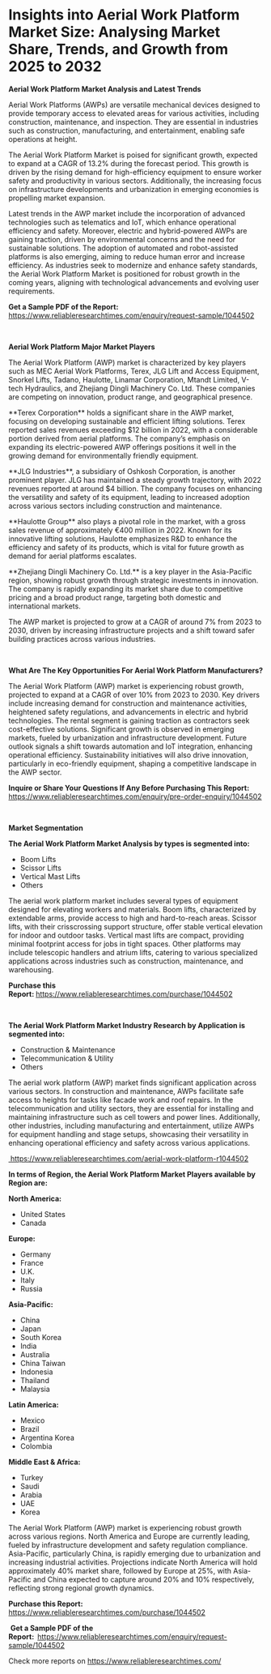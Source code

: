 <p><h1>Insights into Aerial Work Platform Market Size: Analysing Market Share, Trends, and Growth from 2025 to 2032</h1></p><p><strong>Aerial Work Platform Market Analysis and Latest Trends</strong></p>
<p><p>Aerial Work Platforms (AWPs) are versatile mechanical devices designed to provide temporary access to elevated areas for various activities, including construction, maintenance, and inspection. They are essential in industries such as construction, manufacturing, and entertainment, enabling safe operations at height.</p><p>The Aerial Work Platform Market is poised for significant growth, expected to expand at a CAGR of 13.2% during the forecast period. This growth is driven by the rising demand for high-efficiency equipment to ensure worker safety and productivity in various sectors. Additionally, the increasing focus on infrastructure developments and urbanization in emerging economies is propelling market expansion.</p><p>Latest trends in the AWP market include the incorporation of advanced technologies such as telematics and IoT, which enhance operational efficiency and safety. Moreover, electric and hybrid-powered AWPs are gaining traction, driven by environmental concerns and the need for sustainable solutions. The adoption of automated and robot-assisted platforms is also emerging, aiming to reduce human error and increase efficiency. As industries seek to modernize and enhance safety standards, the Aerial Work Platform Market is positioned for robust growth in the coming years, aligning with technological advancements and evolving user requirements.</p></p>
<p><strong>Get a Sample PDF of the Report:&nbsp;</strong> <a href="https://www.reliableresearchtimes.com/enquiry/request-sample/1044502?utm_campaign=3313&utm_medium=2&utm_source=Github&utm_content=ia&utm_term=09042025&utm_id=aerial-work-platform">https://www.reliableresearchtimes.com/enquiry/request-sample/1044502</a></p>
<p>&nbsp;</p>
<p><strong>Aerial Work Platform Major Market Players</strong></p>
<p><p>The Aerial Work Platform (AWP) market is characterized by key players such as MEC Aerial Work Platforms, Terex, JLG Lift and Access Equipment, Snorkel Lifts, Tadano, Haulotte, Linamar Corporation, Mtandt Limited, V-tech Hydraulics, and Zhejiang Dingli Machinery Co. Ltd. These companies are competing on innovation, product range, and geographical presence.</p><p>**Terex Corporation** holds a significant share in the AWP market, focusing on developing sustainable and efficient lifting solutions. Terex reported sales revenues exceeding $12 billion in 2022, with a considerable portion derived from aerial platforms. The company’s emphasis on expanding its electric-powered AWP offerings positions it well in the growing demand for environmentally friendly equipment.</p><p>**JLG Industries**, a subsidiary of Oshkosh Corporation, is another prominent player. JLG has maintained a steady growth trajectory, with 2022 revenues reported at around $4 billion. The company focuses on enhancing the versatility and safety of its equipment, leading to increased adoption across various sectors including construction and maintenance.</p><p>**Haulotte Group** also plays a pivotal role in the market, with a gross sales revenue of approximately €400 million in 2022. Known for its innovative lifting solutions, Haulotte emphasizes R&D to enhance the efficiency and safety of its products, which is vital for future growth as demand for aerial platforms escalates.</p><p>**Zhejiang Dingli Machinery Co. Ltd.** is a key player in the Asia-Pacific region, showing robust growth through strategic investments in innovation. The company is rapidly expanding its market share due to competitive pricing and a broad product range, targeting both domestic and international markets.</p><p>The AWP market is projected to grow at a CAGR of around 7% from 2023 to 2030, driven by increasing infrastructure projects and a shift toward safer building practices across various industries.</p></p>
<p>&nbsp;</p>
<p><strong>What Are The Key Opportunities For Aerial Work Platform Manufacturers?</strong></p>
<p><p>The Aerial Work Platform (AWP) market is experiencing robust growth, projected to expand at a CAGR of over 10% from 2023 to 2030. Key drivers include increasing demand for construction and maintenance activities, heightened safety regulations, and advancements in electric and hybrid technologies. The rental segment is gaining traction as contractors seek cost-effective solutions. Significant growth is observed in emerging markets, fueled by urbanization and infrastructure development. Future outlook signals a shift towards automation and IoT integration, enhancing operational efficiency. Sustainability initiatives will also drive innovation, particularly in eco-friendly equipment, shaping a competitive landscape in the AWP sector.</p></p>
<p><strong>Inquire or Share Your Questions If Any Before Purchasing This Report:</strong> <a href="https://www.reliableresearchtimes.com/enquiry/pre-order-enquiry/1044502?utm_campaign=3313&utm_medium=2&utm_source=Github&utm_content=ia&utm_term=09042025&utm_id=aerial-work-platform">https://www.reliableresearchtimes.com/enquiry/pre-order-enquiry/1044502</a></p>
<p>&nbsp;</p>
<p><strong>Market Segmentation</strong></p>
<p><strong>The Aerial Work Platform Market Analysis by types is segmented into:</strong></p>
<p><ul><li>Boom Lifts</li><li>Scissor Lifts</li><li>Vertical Mast Lifts</li><li>Others</li></ul></p>
<p><p>The aerial work platform market includes several types of equipment designed for elevating workers and materials. Boom lifts, characterized by extendable arms, provide access to high and hard-to-reach areas. Scissor lifts, with their crisscrossing support structure, offer stable vertical elevation for indoor and outdoor tasks. Vertical mast lifts are compact, providing minimal footprint access for jobs in tight spaces. Other platforms may include telescopic handlers and atrium lifts, catering to various specialized applications across industries such as construction, maintenance, and warehousing.</p></p>
<p><strong>Purchase this Report:&nbsp;</strong><a href="https://www.reliableresearchtimes.com/purchase/1044502?utm_campaign=3313&utm_medium=2&utm_source=Github&utm_content=ia&utm_term=09042025&utm_id=aerial-work-platform">https://www.reliableresearchtimes.com/purchase/1044502</a></p>
<p>&nbsp;</p>
<p><strong>The Aerial Work Platform Market Industry Research by Application is segmented into:</strong></p>
<p><ul><li>Construction & Maintenance</li><li>Telecommunication & Utility</li><li>Others</li></ul></p>
<p><p>The aerial work platform (AWP) market finds significant application across various sectors. In construction and maintenance, AWPs facilitate safe access to heights for tasks like facade work and roof repairs. In the telecommunication and utility sectors, they are essential for installing and maintaining infrastructure such as cell towers and power lines. Additionally, other industries, including manufacturing and entertainment, utilize AWPs for equipment handling and stage setups, showcasing their versatility in enhancing operational efficiency and safety across various applications.</p></p>
<p><a href="https://www.reliableresearchtimes.com/aerial-work-platform-r1044502?utm_campaign=3313&utm_medium=2&utm_source=Github&utm_content=ia&utm_term=09042025&utm_id=aerial-work-platform">&nbsp;https://www.reliableresearchtimes.com/aerial-work-platform-r1044502</a></p>
<p><strong>In terms of Region, the Aerial Work Platform Market Players available by Region are:</strong></p>
<p>
    <p> <strong> North America: </strong>
        <ul>
            <li>United States</li>
            <li>Canada</li>
        </ul>
        </p> 
    <p> <strong> Europe: </strong>
        <ul>
            <li>Germany</li>
            <li>France</li>
            <li>U.K.</li>
            <li>Italy</li>
            <li>Russia</li>
        </ul>
        </p> 
    <p> <strong> Asia-Pacific: </strong>
        <ul>
            <li>China</li>
            <li>Japan</li>
            <li>South Korea</li>
            <li>India</li>
            <li>Australia</li>
            <li>China Taiwan</li>
            <li>Indonesia</li>
            <li>Thailand</li>
            <li>Malaysia</li>
        </ul>
        </p> 
    <p> <strong> Latin America: </strong>
        <ul>
            <li>Mexico</li>
            <li>Brazil</li>
            <li>Argentina Korea</li>
            <li>Colombia</li>
        </ul>
        </p> 
    <p> <strong> Middle East & Africa: </strong>
        <ul>
            <li>Turkey</li>
            <li>Saudi</li>
            <li>Arabia</li>
            <li>UAE</li>
            <li>Korea</li>
        </ul>
    </p>
    </p>
<p><p>The Aerial Work Platform (AWP) market is experiencing robust growth across various regions. North America and Europe are currently leading, fueled by infrastructure development and safety regulation compliance. Asia-Pacific, particularly China, is rapidly emerging due to urbanization and increasing industrial activities. Projections indicate North America will hold approximately 40% market share, followed by Europe at 25%, with Asia-Pacific and China expected to capture around 20% and 10% respectively, reflecting strong regional growth dynamics.</p></p>
<p><strong>Purchase this Report: </strong><a href="https://www.reliableresearchtimes.com/purchase/1044502?utm_campaign=3313&utm_medium=2&utm_source=Github&utm_content=ia&utm_term=09042025&utm_id=aerial-work-platform">https://www.reliableresearchtimes.com/purchase/1044502</a></p>
<p>&nbsp;<strong>Get a Sample PDF of the Report:&nbsp;&nbsp;</strong><a href="https://www.reliableresearchtimes.com/enquiry/request-sample/1044502?utm_campaign=3313&utm_medium=2&utm_source=Github&utm_content=ia&utm_term=09042025&utm_id=aerial-work-platform">https://www.reliableresearchtimes.com/enquiry/request-sample/1044502</a></p>
<p><strong></strong></p>
<p>Check more reports on <a href="https://www.reliableresearchtimes.com/?utm_campaign=3313&utm_medium=2&utm_source=Github&utm_content=ia&utm_term=09042025&utm_id=aerial-work-platform">https://www.reliableresearchtimes.com/</a></p>